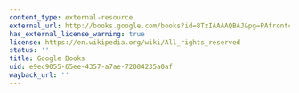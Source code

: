 ```yaml
---
content_type: external-resource
external_url: http://books.google.com/books?id=8TzIAAAAQBAJ&pg=PAfrontcover
has_external_license_warning: true
license: https://en.wikipedia.org/wiki/All_rights_reserved
status: ''
title: Google Books
uid: e9ec9055-65ee-4357-a7ae-72004235a0af
wayback_url: ''
---
```

